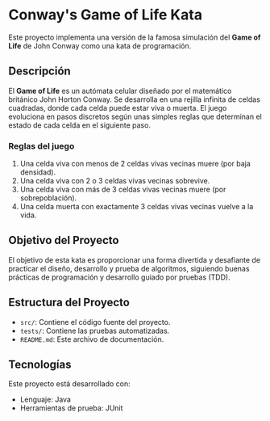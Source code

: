# Conway's Game of Life Kata

Este proyecto implementa una versión de la famosa simulación del **Game of Life** de John Conway como una kata de programación.

## Descripción
El **Game of Life** es un autómata celular diseñado por el matemático británico John Horton Conway. Se desarrolla en una rejilla infinita de celdas cuadradas, donde cada celda puede estar viva o muerta. El juego evoluciona en pasos discretos según unas simples reglas que determinan el estado de cada celda en el siguiente paso.

### Reglas del juego
1. Una celda viva con menos de 2 celdas vivas vecinas muere (por baja densidad).
2. Una celda viva con 2 o 3 celdas vivas vecinas sobrevive.
3. Una celda viva con más de 3 celdas vivas vecinas muere (por sobrepoblación).
4. Una celda muerta con exactamente 3 celdas vivas vecinas vuelve a la vida.

## Objetivo del Proyecto
El objetivo de esta kata es proporcionar una forma divertida y desafiante de practicar el diseño, desarrollo y prueba de algoritmos, siguiendo buenas prácticas de programación y desarrollo guiado por pruebas (TDD).

## Estructura del Proyecto
- `src/`: Contiene el código fuente del proyecto.
- `tests/`: Contiene las pruebas automatizadas.
- `README.md`: Este archivo de documentación.

## Tecnologías
Este proyecto está desarrollado con:
- Lenguaje: Java
- Herramientas de prueba: JUnit


